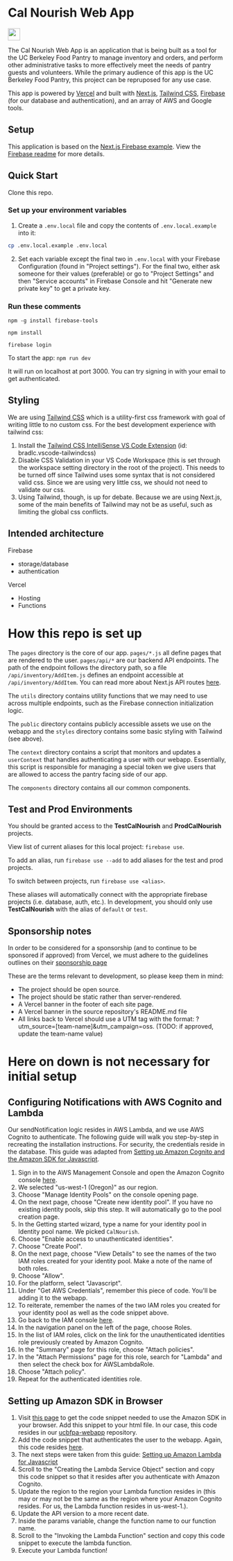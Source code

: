 # Cal Nourish Web App

<a aria-label="Powered by Vercel" href="https://vercel.com" title="Powered by Vercel">
  <img src="https://www.datocms-assets.com/31049/1618983297-powered-by-vercel.svg" height="28">
</a>

The Cal Nourish Web App is an application that is being built as a tool for the UC Berkeley Food Pantry to manage inventory and orders, and perform other administrative tasks to more effectively meet the needs of pantry guests and volunteers. While the primary audience of this app is the UC Berkeley Food Pantry, this project can be repruposed for any use case.

This app is powered by [Vercel](https://vercel.com) and built with [Next.js](https://nextjs.org/), [Tailwind CSS](https://tailwindcss.com/), [Firebase](https://firebase.google.com/) (for our database and authentication), and an array of AWS and Google tools.

## Setup
This application is based on the [Next.js Firebase example](https://github.com/vercel/next.js/tree/canary/examples/with-firebase). View the [Firebase readme](./Firebase_example.md) for more details.

## Quick Start
Clone this repo.

### Set up your environment variables
1. Create a `.env.local` file and copy the contents of `.env.local.example` into it:

```bash
cp .env.local.example .env.local
```

2. Set each variable except the final two in `.env.local` with your Firebase Configuration (found in "Project settings"). For the final two, either ask someone for their values (preferable) or go to "Project Settings" and then "Service accounts" in Firebase Console and hit "Generate new private key" to get a private key.

### Run these comments

```npm -g install firebase-tools```

```npm install```

```firebase login```

To start the app: ```npm run dev```

It will run on localhost at port 3000. You can try signing in with your email to get authenticated.


## Styling
We are using [Tailwind CSS](https://tailwindcss.com/) which is a utility-first css framework with goal of writing little to no custom css. For the best development experience with tailwind css:
1. Install the [Tailwind CSS IntelliSense VS Code Extension](https://marketplace.visualstudio.com/items?itemName=bradlc.vscode-tailwindcss) (id: bradlc.vscode-tailwindcss)
2. Disable CSS Validation in your VS Code Workspace (this is set through the workspace setting directory in the root of the project). This needs to be turned off since Tailwind uses some syntax that is not considered valid css. Since we are using very little css, we should not need to validate our css.
3. Using Tailwind, though, is up for debate. Because we are using Next.js, some of the main benefits of Tailwind may not be as useful, such as limiting the global css conflicts.

## Intended architecture
Firebase
* storage/database
* authentication

Vercel
* Hosting
* Functions

# How this repo is set up
The `pages` directory is the core of our app. `pages/*.js` all define pages that are rendered to the user. `pages/api/*` are our backend API endpoints. The path of the endpoint follows the directory path, so a file `/api/inventory/AddItem.js` defines an endpoint accessible at `/api/inventory/AddItem`. You can read more about Next.js API routes [here](https://nextjs.org/docs/api-routes/introduction).

The `utils` directory contains utility functions that we may need to use across multiple endpoints, such as the Firebase connection initialization logic.

The `public` directory contains publicly accessible assets we use on the webapp and the `styles` directory contains some basic styling with Tailwind (see above). 

The `context` directory contains a script that monitors and updates a `userContext` that handles authenticating a user with our webapp. Essentially, this script is responsible for managing a special token we give users that are allowed to access the pantry facing side of our app.

The `components` directory contains all our common components.


## Test and Prod Environments

You should be granted access to the **TestCalNourish** and **ProdCalNourish** projects.

View list of current aliases for this local project: ```firebase use```.

To add an alias, run ```firebase use --add``` to add aliases for the test and prod projects.

To switch between projects, run ```firebase use <alias>```.

These aliases will automatically connect with the appropriate firebase projects (i.e. database, auth, etc.). In development, you should only use **TestCalNourish** with the alias of `default` or `test`.

## Sponsorship notes
In order to be considered for a sponsorship (and to continue to be sponsored if approved) from Vercel, we must adhere to the guidelines outlines on their [sponsorship page](https://vercel.com/support/articles/can-vercel-sponsor-my-open-source-project)

These are the terms relevant to development, so please keep them in mind:
- The project should be open source.
- The project should be static rather than server-rendered.
- A Vercel banner in the footer of each site page.
- A Vercel banner in the source repository's README.md file
- All links back to Vercel should use a UTM tag with the format: ?utm_source=[team-name]&utm_campaign=oss. (TODO: if approved, update the team-name value)

# Here on down is not necessary for initial setup

## Configuring Notifications with AWS Cognito and Lambda

Our sendNotification logic resides in AWS Lambda, and we use AWS Cognito to authenticate. The following guide will walk you step-by-step in recreating the installation instructions. For security, the credentials reside in the database. This guide was adapted from [Setting up Amazon Cognito and the Amazon SDK for Javascript](https://docs.aws.amazon.com/sdk-for-javascript/v2/developer-guide/getting-started-browser.html).

1. Sign in to the AWS Management Console and open the Amazon Cognito console [here](https://console.aws.amazon.com/cognito/).
2. We selected "us-west-1 (Oregon)" as our region.
3. Choose "Manage Identity Pools" on the console opening page.
4. On the next page, choose "Create new identity pool". If you have no existing identity pools, skip this step. It will automatically go to the pool creation page.
5. In the Getting started wizard, type a name for your identity pool in Identity pool name. We picked ```CalNourish```.
6. Choose "Enable access to unauthenticated identities".
7. Choose "Create Pool".
8. On the next page, choose "View Details" to see the names of the two IAM roles created for your identity pool. Make a note of the name of both roles.
9. Choose "Allow".
10. For the platform, select "Javascript".
11. Under "Get AWS Credentials", remember this piece of code. You'll be adding it to the webapp.
12. To reiterate, remember the names of the two IAM roles you created for your identity pool as well as the code snippet above.
13. Go back to the IAM console [here](https://console.aws.amazon.com/iam/).
14. In the navigation panel on the left of the page, choose Roles.
15. In the list of IAM roles, click on the link for the unauthenticated identities role previously created by Amazon Cognito.
16. In the "Summary" page for this role, choose "Attach policies".
17. In the "Attach Permissions" page for this role, search for "Lambda" and then select the check box for AWSLambdaRole.
18. Choose "Attach policy".
19. Repeat for the authenticated identities role.

## Setting up Amazon SDK in Browser

1. Visit [this page](https://docs.aws.amazon.com/AWSJavaScriptSDK/latest/) to get the code snippet needed to use the Amazon SDK in your browser. Add this snippet to your html file. In our case, this code resides in our [ucbfpa-webapp](https://github.com/CalNourish/ucbfpa-webapp) repository.
2. Add the code snippet that authenticates the user to the webapp. Again, this code resides [here](https://github.com/CalNourish/ucbfpa-webapp).
3. The next steps were taken from this guide: [Setting up Amazon Lambda for Javascript](https://docs.aws.amazon.com/sdk-for-javascript/v2/developer-guide/browser-invoke-lambda-function-example.html)
4. Scroll to the "Creating the Lambda Service Object" section and copy this code snippet so that it resides after you authenticate with Amazon Cognito.
5. Update the region to the region your Lambda function resides in (this may or may not be the same as the region where your Amazon Cognito resides. For us, the Lambda function resides in us-west-1.).
6. Update the API version to a more recent date.
7. Inside the params variable, change the function name to our function name.
8. Scroll to the "Invoking the Lambda Function" section and copy this code snippet to execute the lambda function.
9. Execute your Lambda function!
